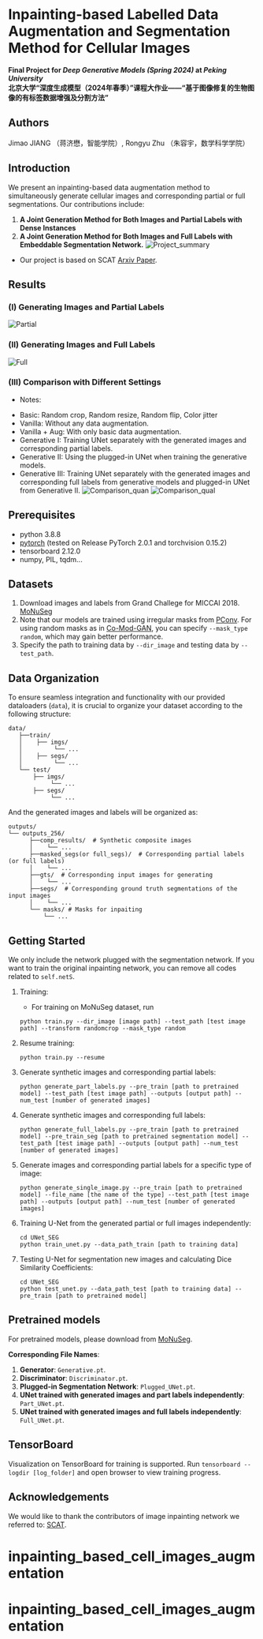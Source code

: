 # Inpainting-based Labelled Data Augmentation and Segmentation Method for Cellular Images

**Final Project for _Deep Generative Models (Spring 2024)_ at _Peking University_**  
**北京大学“深度生成模型（2024年春季）”课程大作业——“基于图像修复的生物图像的有标签数据增强及分割方法”**


## Authors
Jimao JIANG （蒋济懋，智能学院）, Rongyu Zhu （朱容宇，数学科学学院）

<!-- ---------------------------------------------------- -->
## Introduction 
We present an inpainting-based data augmentation method to simultaneously generate cellular images and corresponding partial or full segmentations. Our contributions include:

1) **A Joint Generation Method for Both Images and Partial Labels with Dense Instances** 
2) **A Joint Generation Method for Both Images and Full Labels with Embeddable Segmentation Network.**
![Project_summary](./resources/project_summary.jpg)

* Our project is based on SCAT [Arxiv Paper](https://arxiv.org/abs/2303.13133).
<!-- ------------------------------------------------ -->
## Results
### (I) Generating Images and Partial Labels
![Partial](./resources/part_gen.jpg)
### (II) Generating Images and Full Labels
![Full](./resources/full_gen.jpg)
### (III) Comparison with Different Settings
* Notes:
- Basic: Random crop, Random resize, Random flip, Color jitter
- Vanilla: Without any data augmentation.
- Vanilla + Aug: With only basic data augmentation.
- Generative I: Training UNet separately with the generated images and corresponding partial labels.
- Generative II: Using the plugged-in UNet when training the generative models.
- Generative III: Training UNet separately with the generated images and corresponding full labels from generative models and plugged-in UNet from Generative II.
![Comparison_quan](./resources/quantitative.jpg)
![Comparison_qual](./resources/nosie_visulization.jpg)
<!-- -------------------------------- -->
## Prerequisites 
* python 3.8.8
* [pytorch](https://pytorch.org/) (tested on Release PyTorch 2.0.1 and torchvision 0.15.2)
* tensorboard 2.12.0
* numpy, PIL, tqdm...

<!-- --------------------------------- -->
## Datasets 

1. Download images and labels from Grand Challege for MICCAI 2018. [MoNuSeg](https://monuseg.grand-challenge.org/Data/)
2. Note that our models are trained using irregular masks from [PConv](https://github.com/NVIDIA/partialconv). 
For using random masks as in [Co-Mod-GAN](https://github.com/zsyzzsoft/co-mod-gan), you can specify `--mask_type random`, which may gain better performance.
3. Specify the path to training data by `--dir_image` and testing data by `--test_path`.

<!-- -------------------------------------------------------- -->

## Data Organization
To ensure seamless integration and functionality with our provided dataloaders (`data`), 
it is crucial to organize your dataset according to the following structure:
```
data/
   ├──train/
   │    ├── imgs/
   │         └── ...
   │    ├── segs/
   │         └── ...
   └── test/
       ├── imgs/
            └── ...
       ├── segs/
            └── ...         
```
And the generated images and labels will be organized as:
```
outputs/
└── outputs_256/
      ├──comp_results/  # Synthetic composite images
      │    └── ...
      ├──masked_segs(or full_segs)/  # Corresponding partial labels (or full labels) 
      │    └── ...
      ├──gts/  # Corresponding input images for generating
      │    └── ...
      ├──segs/  # Corresponding ground truth segmentations of the input images
      │    └── ...
      └── masks/ # Masks for inpaiting
          └── ...
```
<!-- -------------------------------------------------------- -->
## Getting Started
We only include the network plugged with the segmentation network. If you want to train the original inpainting network, you can remove all codes related to `self.netS`.
1. Training: 
    * For training on MoNuSeg dataset, run 
    ```
    python train.py --dir_image [image path] --test_path [test image path] --transform randomcrop --mask_type random
    ```

2. Resume training:
    ```
    python train.py --resume 
    ```
   
3. Generate synthetic images and corresponding partial labels:
    ```
    python generate_part_labels.py --pre_train [path to pretrained model] --test_path [test image path] --outputs [output path] --num_test [number of generated images]
    ```

4. Generate synthetic images and corresponding full labels:
    ```
    python generate_full_labels.py --pre_train [path to pretrained model] --pre_train_seg [path to pretrained segmentation model] --test_path [test image path] --outputs [output path] --num_test [number of generated images]
    ```

5. Generate images and corresponding partial labels for a specific type of image:
    ```
    python generate_single_image.py --pre_train [path to pretrained model] --file_name [the name of the type] --test_path [test image path] --outputs [output path] --num_test [number of generated images]
    ```
   
6. Training U-Net from the generated partial or full images independently:
    ```
   cd UNet_SEG
   python train_unet.py --data_path_train [path to training data]
    ```

7. Testing U-Net for segmentation new images and calculating Dice Similarity Coefficients:
    ```
   cd UNet_SEG
   python test_unet.py --data_path_test [path to training data] --pre_train [path to pretrained model]
    ```
<!-- ------------------------------------------------------------------- -->

## Pretrained models
For pretrained models, please download from [MoNuSeg](https://pan.baidu.com/s/1_m91Okm9W99GHck9AMZb-g?pwd=0000).

**Corresponding File Names**:
1. **Generator**: `Generative.pt`.
2. **Discriminator**: `Discriminator.pt`.
3. **Plugged-in Segmentation Network**: `Plugged_UNet.pt`.
4. **UNet trained with generated images and part labels independently**: `Part_UNet.pt`.
5. **UNet trained with generated images and full labels independently**: `Full_UNet.pt`.

<!-- ------------------------ -->
## TensorBoard
Visualization on TensorBoard for training is supported.
Run `tensorboard --logdir [log_folder]` and open browser to view training progress. 


<!-- ------------------------ -->
## Acknowledgements
We would like to thank the contributors of image inpainting network we referred to: [SCAT](https://github.com/comzzw/Generative-Image-Inpainting).
# inpainting_based_cell_images_augmentation
# inpainting_based_cell_images_augmentation
